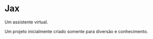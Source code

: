 # Jax
 Um assistente virtual.

 Um projeto inicialmente criado somente para diversão e conhecimento.
